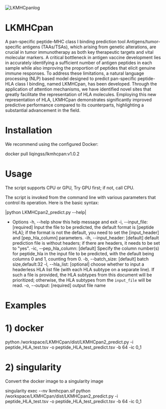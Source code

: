 
![LKMHCpanlog](https://github.com/user-attachments/assets/0947a35c-7125-4bb3-8c51-82115448f264)


# LKMHCpan
A pan-specific peptide-MHC class I binding prediction tool
Antigens/tumor-specific antigens (TAAs/TSAs), which arising from genetic alterations, are crucial in tumor immunotherapy as both key therapeutic targets and vital molecular markers. A critical bottleneck in antigen vaccine development lies in accurately identifying a sufficient number of antigen peptides in each sample while also improving the proportion of peptides that elicit genuine immune responses. To address these limitations, a natural language processing (NLP) based model designed to predict pan-specific peptide-HLA class I binding, named LKMHCpan, has been developed. Through the application of attention mechanisms, we have identified novel sites that greatly facilitate the representation of HLA molecules. Employing this new representation of HLA, LKMHCpan demonstrates significantly improved predictive performance compared to its counterparts, highlighting a substantial advancement in the field.

# Installation
We recommend using the configured Docker:

docker pull liqingss/lkmhcpan:v1.0.2

# Usage
The script supports CPU or GPU, Try GPU first; if not, call CPU.

The script is invoked from the command line with various parameters that control its operation. Here is the basic syntax:

|python LKMHCpan2_predict.py --help|

* Options
-h, --help show this help message and exit
-i, --input_file: [required] Input the file to be predicted, the default format is [peptide HLA]; if the format is not the default, you need to set the [input_header] and [pep_hla_column] parameters.
-ih, --input_header: [default] default prediction file is without headers; if there are headers, it needs to be set to "yes".
-ic, --pep_hla_column: [default] Specify the column number(s) for peptide_hla in the input file to be predicted, with the default being columns 0 and 1, counting from 0.
-b, --batch_size: [default] batch size,default:32
-l, --hla_list: [optional] choose whether to input a headerless HLA list file (with each HLA subtype on a separate line). If such a file is provided, the HLA subtypes from this document will be prioritized; otherwise, the HLA subtypes from the `input_file` will be read.
-o, --output: [required] output file name

# Examples
# 1) docker
python /workspace/LKMHCpan/dist/LKMHCpan2_predict.py -i peptide_HLA_test.tsv -o peptide_HLA_test_predict.tsv -b 64 -ic 0_1
# 2) singularity
Convert the docker image to a singularity image

singularity exec --nv lkmhcpan.sif python /workspace/LKMHCpan/dist/LKMHCpan2_predict.py -i peptide_HLA_test.tsv -o peptide_HLA_test_predict.tsv -b 64 -ic 0_1
